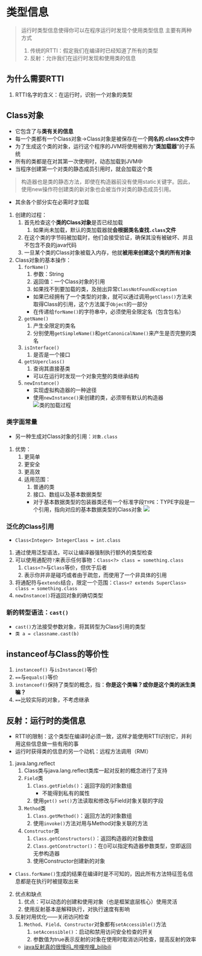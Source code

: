 # 类型信息
> 运行时类型信息使得你可以在程序运行时发现个使用类型信息
> 主要有两种方式
> 1. 传统的RTTI：假定我们在编译时已经知道了所有的类型
> 2. 反射：允许我们在运行时发现和使用类的信息

## 为什么需要RTTI
 1. RTTI名字的含义：在运行时，识别一个对象的类型

## Class对象
- 它包含了与**类有关的信息**
- 每一个类都有一个Class对象->Class对象是被保存在一个**同名的.class文件**中
- 为了生成这个类的对象，运行这个程序的JVM将使用被称为“**类加载器**“的子系统
- 所有的类都是在对其第一次使用时，动态加载到JVM中
- 当程序创建第一个对类的静态成员引用时，就会加载这个类
> 构造器也是类的静态方法，即使在构造器前没有使用static关键字。因此，使用new操作符创建类的新对象也会被当作对类的静态成员引用。

- 其余各个部分实在必需时才加载
1. 创建的过程：
	1. 首先检查这个**类的Class对象**是否已经加载
		1. 如果尚未加载，默认的类加载器就**会根据类名查找`.class`文件**
	2. 在这个类的字节码被加载时，他们会接受验证，确保其没有被破坏、并且不包含不良的java代码
	3. 一旦某个类的Class对象被载入内存，他就**被用来创建这个类的所有对象**
2. Class对象的基本操作：
	1. `forName()`
		1. 参数：String
		2. 返回值：一个Class对象的引用
		3. 如果找不到要加载的类，及抛出异常`ClassNotFoundException`
		-  如果已经拥有了一个类型的对象，就可以通过调用`getClass()`方法来取得Class的引用，这个方法属于`Object`的一部分
		- 在传递给`forName()`的字符串中，必须使用全限定名（包含包名）
	2. `getName()`
		1. 产生全限定的类名
		2. 分别使用`getSimpleName()`和`getCanonicalName()`来产生是否完整的类名
	3. `isInterface()`
		1. 是否是一个接口
	4. `getSUperclass()`
		1. 查询其直接基类
		- 可以在运行时发现一个对象完整的类继承结构
	5. `newInstance()`
		- 实现虚拟构造器的一种途径
		- 使用`newInstance()`来创建的类，必须带有默认的构造器
![类的加载过程](https://s2.loli.net/2022/06/05/v5wWBsJHbASV6Ra.png)
### 类字面常量
- 另一种生成对Class对象的引用：`对象.class`
1. 优势：
	1. 更简单
	2. 更安全
	3. 更高效
	4. 适用范围：
		1. 普通的类
		2. 接口、数组以及基本数据类型
		- 对于基本数据类型的包装器类还有一个标准字段`TYPE`：TYPE字段是一个引用，指向对应的基本数据类型的Class对象
		![](https://s2.loli.net/2022/06/05/yLhOXa1H2bIJw3F.png)
### 泛化的Class引用
- `Class<Integer> IntegerClass = int.class`
1. 通过使用泛型语法，可以让编译器强制执行额外的类型检查
2. 可以使用通配符`?`来表示任何事物：`Class<?> class = something.class`
	1. `Class<?>`与`Class`等价，但优于后者
	2. 表示你并非是碰巧或者由于疏忽，而使用了一个非具体的引用
3. 将通配符与`extends`结合，限定一个范围：`Class<? extends SuperClass> class = something.class`
4. `newInstance()`将返回对象的确切类型

### 新的转型语法：`cast()`
- `cast()`方法接受参数对象，将其转型为Class引用的类型
- `类 a = classname.cast(b)`

## instanceof与Class的等价性
1. `instanceof()` 与`isInstance()`等价
2. `==`与`equals()`等价
3. `instanceof()`保持了类型的概念，指：**你是这个类嘛？或你是这个类的派生类嘛？**
4. `==`比较实际的对象，不考虑继承

## 反射：运行时的类信息
- RTTI的限制：这个类型在编译时必须一致，这样才能使用RTTI识别它，并利用这些信息做一些有用的事
- 运行时获得类的信息的另一个动机：远程方法调用（RMI）

1. java.lang.reflect
	1. Class类与java.lang.reflect类库一起对反射的概念进行了支持
	2. `Field`类
		1. `Class.getFields()`：返回字段的对象数组
			- 不能得到私有的属性
		2. 使用`get()` `set()`方法读取和修改与Field对象关联的字段
	3. `Method`类
		1. `Class.getMethod()`：返回方法的对象数组
		2. 使用`invoke()`方法对用与Method对象关联的方法
	4. `Constructor`类
		1. `Class.getConstructors()`：返回构造器的对象数组
		2. `Class.getConstructor()`：在()可以指定构造器参数类型，空即返回无参构造器
		3. 使用Constructor创建新的对象
- `Class.forName()`生成的结果在编译时是不可知的，因此所有方法特征签名信息都是在执行时被提取出来
2. 优点和缺点
	1. 优点：可以动态的创建和使用对象（也是框架底层核心）使用灵活
	2. 使用反射基本是解释执行，对执行速度有影响
3. 反射对用优化——关闭访问检查
	1. `Method`、`Field`、`Constructor`对象都有`setAccessible()`方法
		1. `setAccessible()`：启动和禁用访问安全检查的开关
		2. 参数值为true表示反射的对象在使用时取消访问检查，提高反射的效率
	- [java反射真的很慢吗_哔哩哔哩_bilibili](https://www.bilibili.com/video/BV1kr4y1J76F?share_source=copy_web)
